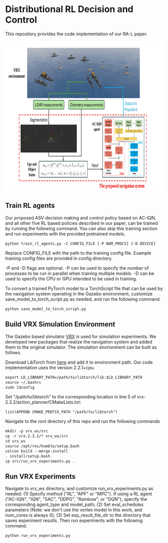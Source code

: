 # Distributional RL Decision and Control

This repository provides the code implementation of our RA-L paper.

<p align="center">
<img width="890" height="480" src="AC_IQN_based_system.jpg"> 
</p>

## Train RL agents
Our proposed ASV decision making and control policy based on AC-IQN, and all other five RL based policies described in our paper, can be trained by running the following command. You can also skip this training section and run experiments with the provided pretrained models.  

```
python train_rl_agents.py -C CONFIG_FILE [-P NUM_PROCS] [-D DEVICE]
```

Replace CONFIG_FILE with the path to the training config file. Example training config files are provided in config directory.   

-P and -D flags are optional. -P can be used to specify the number of processes to be run in parallel when training multiple models. -D can be used to specify the CPU or GPU intended to be used in training.

To convert a trained PyTorch model to a TorchScript file that can be used by the navigation system operating in the Gazebo environment, customize save_model_to_torch_script.py as needed, and run the following command.
```
python save_model_to_torch_script.py
```    

## Build VRX Simulation Environment
The Gazebo based simulator [VRX](https://github.com/osrf/vrx) is used for simulation experiments. We developed new packages that realize the navigation system and added them to the original simulator. The simulation envrionment can be built as follows.  

Download LibTorch from [here](https://download.pytorch.org/libtorch/cpu/) and add it to environment path. Our code implementation uses the version 2.2.1+cpu. 
```
export LD_LIBRARY_PATH=/path/to/libtorch/lib:$LD_LIBRARY_PATH
source ~/.bashrc
sudo ldconfig
```

Set "/path/to/libtorch" to the corresponding location in line 5 of vrx-2.3.2/action_planner/CMakeLists.txt:
```
list(APPEND CMAKE_PREFIX_PATH "/path/to/libtorch")
```

Navigate to the root directory of this repo and run the following commands
```
mkdir -p vrx_ws/src
cp -r vrx-2.3.2/* vrx_ws/src
cd vrx_ws
source /opt/ros/humble/setup.bash
colcon build --merge-install
. install/setup.bash
cp src/run_vrx_experiments.py .
```

## Run VRX Experiments
Navigate to vrx_ws directory, and customize run_vrx_experiments.py as needed: (1) Specify method ("RL", "APF" or "MPC"). If using a RL agent ("AC-IQN", "IQN", "SAC", "DDPG", "Rainbow", or "DQN"), specify the corresponding agent_type and model_path; (2) Set eval_schedules parameters (Note: we don't use the vortex model in this work, and num_cores is always 0); (3) Set exp_result_file_dir to the directory that saves experiment results. Then run experiments with the following command.
```
python run_vrx_experiments.py
```
